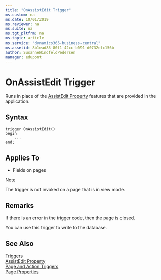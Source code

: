 ```yaml
---
title: "OnAssistEdit Trigger"
ms.custom: na
ms.date: 10/01/2019
ms.reviewer: na
ms.suite: na
ms.tgt_pltfrm: na
ms.topic: article
ms.service: "dynamics365-business-central"
ms.assetid: 8b1ead83-80f1-42cc-b091-d0732efc156b
author: SusanneWindfeldPedersen
manager: edupont
---
```



# OnAssistEdit Trigger
Runs in place of the [AssistEdit Property](../properties/devenv-assistedit-property.md) features that are provided in the application.  

## Syntax  
```  
trigger OnAssistEdit()
begin
    ...
end;
``` 

## Applies To  
- Fields on pages  

> [!NOTE]  
>  The trigger is not invoked on a page that is in view mode<!--NAV in the [!INCLUDE[nav_web](../includes/nav_web_md.md)]-->.  

## Remarks  
 If there is an error in the trigger code, then the page is closed.  

 You can use this trigger to write to the database.  

## See Also  
 [Triggers](devenv-triggers.md)  
 [AssistEdit Property](../properties/devenv-assistedit-property.md)  
 [Page and Action Triggers](devenv-page-and-action-triggers.md)  
 [Page Properties](../properties/devenv-page-properties.md)  